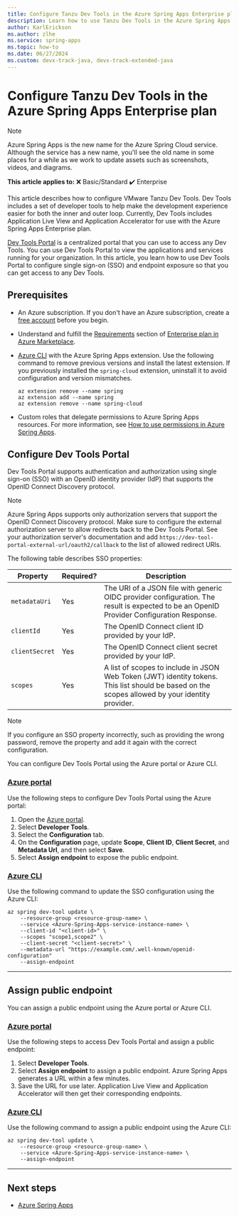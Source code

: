 ```yaml
---
title: Configure Tanzu Dev Tools in the Azure Spring Apps Enterprise plan
description: Learn how to use Tanzu Dev Tools in the Azure Spring Apps Enterprise plan.
author: KarlErickson
ms.author: zlhe
ms.service: spring-apps
ms.topic: how-to
ms.date: 06/27/2024
ms.custom: devx-track-java, devx-track-extended-java
---
```


# Configure Tanzu Dev Tools in the Azure Spring Apps Enterprise plan

> [!NOTE]
> Azure Spring Apps is the new name for the Azure Spring Cloud service. Although the service has a new name, you'll see the old name in some places for a while as we work to update assets such as screenshots, videos, and diagrams.

**This article applies to:** ❌ Basic/Standard ✔️ Enterprise

This article describes how to configure VMware Tanzu Dev Tools. Dev Tools includes a set of developer tools to help make the development experience easier for both the inner and outer loop. Currently, Dev Tools includes Application Live View and Application Accelerator for use with the Azure Spring Apps Enterprise plan.

[Dev Tools Portal](https://docs.vmware.com/en/VMware-Tanzu-Application-Platform/1.3/tap/GUID-tap-gui-about.html) is a centralized portal that you can use to access any Dev Tools. You can use Dev Tools Portal to view the applications and services running for your organization. In this article, you learn how to use Dev Tools Portal to configure single sign-on (SSO) and endpoint exposure so that you can get access to any Dev Tools.

## Prerequisites

- An Azure subscription. If you don't have an Azure subscription, create a [free account](https://azure.microsoft.com/free/?WT.mc_id=A261C142F) before you begin.
- Understand and fulfill the [Requirements](how-to-enterprise-marketplace-offer.md#requirements) section of [Enterprise plan in Azure Marketplace](how-to-enterprise-marketplace-offer.md).
- [Azure CLI](/cli/azure/install-azure-cli) with the Azure Spring Apps extension. Use the following command to remove previous versions and install the latest extension. If you previously installed the `spring-cloud` extension, uninstall it to avoid configuration and version mismatches.

  ```azurecli
  az extension remove --name spring
  az extension add --name spring
  az extension remove --name spring-cloud
  ```

- Custom roles that delegate permissions to Azure Spring Apps resources. For more information, see [How to use permissions in Azure Spring Apps](how-to-permissions.md).

## Configure Dev Tools Portal

Dev Tools Portal supports authentication and authorization using single sign-on (SSO) with an OpenID identity provider (IdP) that supports the OpenID Connect Discovery protocol.

> [!NOTE]
> Azure Spring Apps supports only authorization servers that support the OpenID Connect Discovery protocol. Make sure to configure the external authorization server to allow redirects back to the Dev Tools Portal. See your authorization server's documentation and add `https://dev-tool-portal-external-url/oauth2/callback` to the list of allowed redirect URIs.

The following table describes SSO properties:

| Property       | Required? | Description                                                                                                                                     |
|----------------|-----------|-------------------------------------------------------------------------------------------------------------------------------------------------|
| `metadataUri`  | Yes       | The URI of a JSON file with generic OIDC provider configuration. The result is expected to be an OpenID Provider Configuration Response.        |
| `clientId`     | Yes       | The OpenID Connect client ID provided by your IdP.                                                                                              |
| `clientSecret` | Yes       | The OpenID Connect client secret provided by your IdP.                                                                                          |
| `scopes`       | Yes       | A list of scopes to include in JSON Web Token (JWT) identity tokens. This list should be based on the scopes allowed by your identity provider. |

> [!NOTE]
> If you configure an SSO property incorrectly, such as providing the wrong password, remove the property and add it again with the correct configuration.

You can configure Dev Tools Portal using the Azure portal or Azure CLI.

### [Azure portal](#tab/Portal)

Use the following steps to configure Dev Tools Portal using the Azure portal:

1. Open the [Azure portal](https://portal.azure.com).
1. Select **Developer Tools**.
1. Select the **Configuration** tab.
1. On the **Configuration** page, update **Scope**, **Client ID**, **Client Secret**, and **Metadata Url**, and then select **Save**.
1. Select **Assign endpoint** to expose the public endpoint.

### [Azure CLI](#tab/Azure-CLI)

Use the following command to update the SSO configuration using the Azure CLI:

```azurecli
az spring dev-tool update \
    --resource-group <resource-group-name> \
    --service <Azure-Spring-Apps-service-instance-name> \
    --client-id "<client-id>" \
    --scopes "scope1,scope2" \
    --client-secret "<client-secret>" \
    --metadata-url "https://example.com/.well-known/openid-configuration"
    --assign-endpoint
```

---

## Assign public endpoint

You can assign a public endpoint using the Azure portal or Azure CLI.

### [Azure portal](#tab/Portal)

Use the following steps to access Dev Tools Portal and assign a public endpoint:

1. Select **Developer Tools**.
1. Select **Assign endpoint** to assign a public endpoint. Azure Spring Apps generates a URL within a few minutes.
1. Save the URL for use later. Application Live View and Application Accelerator will then get their corresponding endpoints.

### [Azure CLI](#tab/Azure-CLI)

Use the following command to assign a public endpoint using the Azure CLI:

```azurecli
az spring dev-tool update \
    --resource-group <resource-group-name> \
    --service <Azure-Spring-Apps-service-instance-name> \
    --assign-endpoint
```

---

## Next steps

- [Azure Spring Apps](index.yml)
